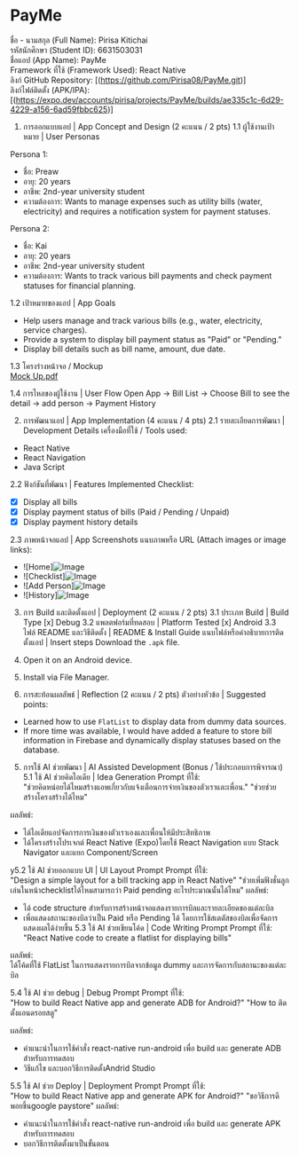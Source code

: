 # PayMe
ชื่อ - นามสกุล (Full Name): Pirisa Kitichai<br>
รหัสนักศึกษา (Student ID): 6631503031 <br>
ชื่อแอป (App Name): PayMe <br>
Framework ที่ใช้ (Framework Used): React Native <br>
ลิงก์ GitHub Repository: [(https://github.com/Pirisa08/PayMe.git)] <br>
ลิงก์ไฟล์ติดตั้ง (APK/IPA): [(https://expo.dev/accounts/pirisa/projects/PayMe/builds/ae335c1c-6d29-4229-a156-6ad59fbbc625)] <br>

1. การออกแบบแอป | App Concept and Design (2 คะแนน / 2 pts)
1.1 ผู้ใช้งานเป้าหมาย | User Personas

Persona 1:  
- ชื่อ: Preaw  
- อายุ:  20 years 
- อาชีพ: 2nd-year university student    
- ความต้องการ:  Wants to manage expenses such as utility bills (water, electricity) and requires a notification system for payment statuses.

Persona 2:  
- ชื่อ: Kai
- อายุ:  20 years 
- อาชีพ: 2nd-year university student   
- ความต้องการ:  Wants to track various bill payments and check payment statuses for financial planning.




1.2 เป้าหมายของแอป | App Goals

- Help users manage and track various bills (e.g., water, electricity, service charges).
- Provide a system to display bill payment status as "Paid" or "Pending."
- Display bill details such as bill name, amount, due date.



1.3 โครงร่างหน้าจอ / Mockup <br>
[Mock Up.pdf](https://github.com/user-attachments/files/19921693/Mock.Up.pdf)



1.4 การไหลของผู้ใช้งาน | User Flow
Open App → Bill List → Choose Bill to see the detail → add person → Payment History 

2. การพัฒนาแอป | App Implementation (4 คะแนน / 4 pts)
2.1 รายละเอียดการพัฒนา | Development Details
เครื่องมือที่ใช้ / Tools used:
- React Native
- React Navigation
- Java Script

2.2 ฟังก์ชันที่พัฒนา | Features Implemented
Checklist:
- [x] Display all bills  
- [x] Display payment status of bills (Paid / Pending / Unpaid)  
- [x] Display payment history details  

2.3 ภาพหน้าจอแอป | App Screenshots
แนบภาพหรือ URL (Attach images or image links):
- ![Home]![Image](https://github.com/user-attachments/assets/e530cf2e-cc41-4fbf-b2ce-7fbbe4e4f7c9)
- ![Checklist]![Image](https://github.com/user-attachments/assets/316be5ab-cc56-416b-b6e7-c45fc30b976f)
- ![Add Person]![Image](https://github.com/user-attachments/assets/05990bbc-06a9-4e7a-bad9-990313897cdb)
- ![History]![Image](https://github.com/user-attachments/assets/cda9bd02-8a83-412d-b72a-299a5507d20a)

3. การ Build และติดตั้งแอป | Deployment (2 คะแนน / 2 pts)
3.1 ประเภท Build | Build Type
[x] Debug
3.2 แพลตฟอร์มที่ทดสอบ | Platform Tested
[x] Android
3.3 ไฟล์ README และวิธีติดตั้ง | README & Install Guide
แนบไฟล์หรือคำอธิบายการติดตั้งแอป | Insert steps
Download the `.apk` file.
2. Open it on an Android device.
3. Install via File Manager.

4. การสะท้อนผลลัพธ์ | Reflection (2 คะแนน / 2 pts)
ตัวอย่างหัวข้อ | Suggested points:
- Learned how to use `FlatList` to display data from dummy data sources.  
- If more time was available, I would have added a feature to store bill information in Firebase and dynamically display statuses based on the database.



5. การใช้ AI ช่วยพัฒนา | AI Assisted Development (Bonus / ใช้ประกอบการพิจารณา)
5.1 ใช้ AI ช่วยคิดไอเดีย | Idea Generation
Prompt ที่ใช้:  
"ช่วยคิดหน่อยได้ไหมสร้างแอพเกี่ยวกับแจ้งเตือนการจ่ายเงินของตัวเราและเพื่อน."
"ช่วยช่วยสร้างโครงสร้างได้ไหม"

ผลลัพธ์:  
- ได้ไอเดียแอปจัดการการเงินของตัวเราเองและเพื่อนให้มีประสิทธิภาพ
- ได้โครงสร้างโปรเจกต์ React Native (Expo)โดยใช้ React Navigation แบบ Stack Navigator และแยก Component/Screen


y5.2 ใช้ AI ช่วยออกแบบ UI | UI Layout Prompt
Prompt ที่ใช้:  
"Design a simple layout for a bill tracking app in React Native"
"ช่วยเพิ่มฟังชั่นลูกเล่นในหน้าchecklistได้ไหมสามารถว่า Paid pending อะไรประมาณนั้นได้ไหม"
ผลลัพธ์:  
- ได้ code structure สำหรับการสร้างหน้าจอแสดงรายการบิลและรายละเอียดของแต่ละบิล
- เพื่อแสดงสถานะของบิลว่าเป็น Paid หรือ Pending ได้ โดยการใช้สเตตัสของบิลเพื่อจัดการแสดงผลได้ง่ายขึ้น
5.3 ใช้ AI ช่วยเขียนโค้ด | Code Writing Prompt
Prompt ที่ใช้:  
"React Native code to create a flatlist for displaying bills"

ผลลัพธ์:  
ได้โค้ดที่ใช้ FlatList ในการแสดงรายการบิลจากข้อมูล dummy และการจัดการกับสถานะของแต่ละบิล


5.4 ใช้ AI ช่วย debug | Debug Prompt
Prompt ที่ใช้:  
"How to build React Native app and generate ADB for Android?"
"How to ติดตั้งแอนดรอยสตู"

ผลลัพธ์:  
- คำแนะนำในการใช้คำสั่ง react-native run-android เพื่อ build และ generate ADB สำหรับการทดสอบ
- วิธีแก้ไข และบอกวิธีการติดตั้งAndrid Studio

5.5 ใช้ AI ช่วย Deploy | Deployment Prompt
Prompt ที่ใช้:  
"How to build React Native app and generate APK for Android?"
"ขอวิธีการดีพอยขึ้นgoogle paystore"
ผลลัพธ์:  
- คำแนะนำในการใช้คำสั่ง react-native run-android เพื่อ build และ generate APK สำหรับการทดสอบ
- บอกวิธีการติดตั้งมาเป็นขั้นตอน




